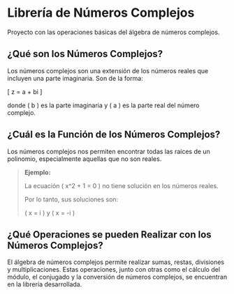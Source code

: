 # Librería de Números Complejos

Proyecto con las operaciones básicas del álgebra de números complejos.

## ¿Qué son los Números Complejos?

Los números complejos son una extensión de los números reales que incluyen una parte imaginaria. Son de la forma:

\[
z = a + bi
\]

donde \( b \) es la parte imaginaria y \( a \) es la parte real del número complejo.

## ¿Cuál es la Función de los Números Complejos?

Los números complejos nos permiten encontrar todas las raíces de un polinomio, especialmente aquellas que no son reales.

> **Ejemplo:**
>
> La ecuación \( x^2 + 1 = 0 \) no tiene solución en los números reales.
>
> Por lo tanto, sus soluciones son:
>
> \( x = i \) y \( x = -i \)

## ¿Qué Operaciones se pueden Realizar con los Números Complejos?

El álgebra de números complejos permite realizar sumas, restas, divisiones y multiplicaciones. Estas operaciones, junto con otras como el cálculo del módulo, el conjugado y la conversión de números complejos, se encuentran en la librería desarrollada.


